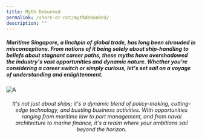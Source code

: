 ```yaml
---
title: Myth Debunked
permalink: /shore-or-not/mythdebunked/
description: ""
---
```

##### Maritime Singapore, a linchpin of global trade, has long been shrouded in misconceptions. From notions of it being solely about ship-handling to beliefs about stagnant career paths, these myths have overshadowed the industry's vast opportunities and dynamic nature. Whether you're considering a career switch or simply curious, let's set sail on a voyage of understanding and enlightenment.

<img border="0" alt="A" src="https://i.ibb.co/02rX5M2/A.png">

######  <center>It's not just about ships; it's a dynamic blend of policy-making, cutting-edge technology, and bustling business activities. With opportunities ranging from maritime law to port management, and from naval architecture to marine finance, it's a realm where your ambitions sail beyond the horizon.</center>